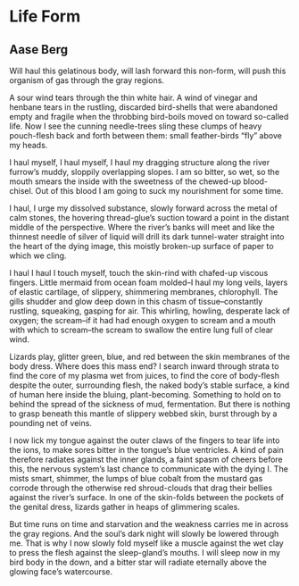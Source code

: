 # Life Form
## Aase Berg
Will haul this gelatinous body, will lash forward this non-form, will push
this organism of gas through the gray regions.

A sour wind tears through the thin white hair. A wind of vinegar and henbane
tears in the rustling, discarded bird-shells that were abandoned empty and
fragile when the throbbing bird-boils moved on toward so-called life. Now I
see the cunning needle-trees sling these clumps of heavy pouch-flesh back and
forth between them: small feather-birds “fly” above my heads.

I haul myself, I haul myself, I haul my dragging structure along the river
furrow’s muddy, sloppily overlapping slopes. I am so bitter, so wet, so the
mouth smears the inside with the sweetness of the chewed-up blood-chisel. Out
of this blood I am going to suck my nourishment for some time.

I haul, I urge my dissolved substance, slowly forward across the metal of calm
stones, the hovering thread-glue’s suction toward a point in the distant
middle of the perspective. Where the river’s banks will meet and like the
thinnest needle of silver of liquid will drill its dark tunnel-water straight
into the heart of the dying image, this moistly broken-up surface of paper to
which we cling.

I haul I haul I touch myself, touch the skin-rind with chafed-up viscous
fingers. Little mermaid from ocean foam molded–I haul my long veils, layers of
elastic cartilage, of slippery, shimmering membranes, chlorophyll. The gills
shudder and glow deep down in this chasm of tissue–constantly rustling,
squeaking, gasping for air. This whirling, howling, desperate lack of oxygen;
the scream–if it had had enough oxygen to scream and a mouth with which to
scream–the scream to swallow the entire lung full of clear wind.

Lizards play, glitter green, blue, and red between the skin membranes of the
body dress. Where does this mass end? I search inward through strata to find
the core of my plasma wet from juices, to find the core of body-flesh despite
the outer, surrounding flesh, the naked body’s stable surface, a kind of human
here inside the bluing, plant-becoming. Something to hold on to behind the
spread of the sickness of mud, fermentation. But there is nothing to grasp
beneath this mantle of slippery webbed skin, burst through by a pounding net
of veins.

I now lick my tongue against the outer claws of the fingers to tear life into
the ions, to make sores bitter in the tongue’s blue ventricles. A kind of pain
therefore radiates against the inner glands, a faint spasm of cheers before
this, the nervous system’s last chance to communicate with the dying I. The
mists smart, shimmer, the lumps of blue cobalt from the mustard gas corrode
through the otherwise red shroud-clouds that drag their bellies against the
river’s surface. In one of the skin-folds between the pockets of the genital
dress, lizards gather in heaps of glimmering scales.

But time runs on time and starvation and the weakness carries me in across the
gray regions. And the soul’s dark night will slowly be lowered through me.
That is why I now slowly fold myself like a muscle against the wet clay to
press the flesh against the sleep-gland’s mouths. I will sleep now in my bird
body in the down, and a bitter star will radiate eternally above the glowing
face’s watercourse.